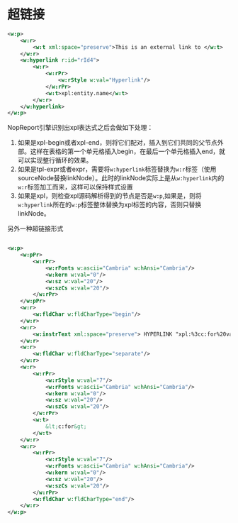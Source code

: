 # 超链接

```xml
<w:p>
    <w:r>
        <w:t xml:space="preserve">This is an external link to </w:t>
    </w:r>
    <w:hyperlink r:id="rId4">
        <w:r>
            <w:rPr>
                <w:rStyle w:val="Hyperlink"/>
            </w:rPr>
            <w:t>xpl:entity.name</w:t>
        </w:r>
    </w:hyperlink>
</w:p>
```

NopReport引擎识别出xpl表达式之后会做如下处理：
1. 如果是xpl-begin或者xpl-end，则将它们配对，插入到它们共同的父节点外部。这样在表格的第一个单元格插入begin，在最后一个单元格插入end，就可以实现整行循环的效果。
2. 如果是tpl-expr或者expr，需要将`w:hyperlink`标签替换为`w:r`标签（使用sourceNode替换linkNode）。此时的linkNode实际上是从`w:hyperlink`内的`w:r`标签加工而来，这样可以保持样式设置
3. 如果是xpl，则检查xpl源码解析得到的节点是否是`w:p`,如果是，则将`w:hyperlink`所在的`w:p`标签整体替换为xpl标签的内容，否则只替换linkNode。


另外一种超链接形式
````xml

<w:p>
    <w:pPr>
        <w:rPr>
            <w:rFonts w:ascii="Cambria" w:hAnsi="Cambria"/>
            <w:kern w:val="0"/>
            <w:sz w:val="20"/>
            <w:szCs w:val="20"/>
        </w:rPr>
    </w:pPr>
    <w:r>
        <w:fldChar w:fldCharType="begin"/>
    </w:r>
    <w:r>
        <w:instrText xml:space="preserve"> HYPERLINK "xpl:%3cc:for%20var=%22project%22%20items=%22$%7bentity.projectList%7d%22%3e" </w:instrText>
    </w:r>
    <w:r>
        <w:fldChar w:fldCharType="separate"/>
    </w:r>
    <w:r>
        <w:rPr>
            <w:rStyle w:val="7"/>
            <w:rFonts w:ascii="Cambria" w:hAnsi="Cambria"/>
            <w:kern w:val="0"/>
            <w:sz w:val="20"/>
            <w:szCs w:val="20"/>
        </w:rPr>
        <w:t>
            &lt;c:for&gt;
        </w:t>
    </w:r>
    <w:r>
        <w:rPr>
            <w:rStyle w:val="7"/>
            <w:rFonts w:ascii="Cambria" w:hAnsi="Cambria"/>
            <w:kern w:val="0"/>
            <w:sz w:val="20"/>
            <w:szCs w:val="20"/>
        </w:rPr>
        <w:fldChar w:fldCharType="end"/>
    </w:r>
</w:p>
````
